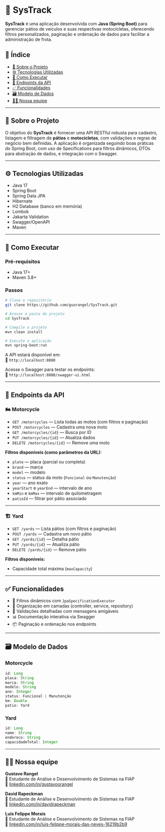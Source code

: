 # 🚀 SysTrack

**SysTrack** é uma aplicação desenvolvida com **Java (Spring Boot)** para gerenciar pátios de veículos e suas respectivas motocicletas, oferecendo filtros personalizados, paginação e ordenação de dados para facilitar a administração de frota.

## 📌 Índice

- [🧾 Sobre o Projeto](#-sobre-o-projeto)
- [⚙️ Tecnologias Utilizadas](#-tecnologias-utilizadas)
- [🧪 Como Executar](#-como-executar)
- [📌 Endpoints da API](#-endpoints-da-api)
- [✅ Funcionalidades](#-funcionalidades)
- [🗃️ Modelo de Dados](#-modelo-de-dados)
- [👨‍💻 Nossa equipe](#-nossa-equipe)

---

## 🧾 Sobre o Projeto

O objetivo do **SysTrack** é fornecer uma API RESTful robusta para cadastro, listagem e filtragem de **pátios** e **motocicletas**, com validações e regras de negócio bem definidas. A aplicação é organizada seguindo boas práticas do Spring Boot, com uso de Specifications para filtros dinâmicos, DTOs para abstração de dados, e integração com o Swagger.

---

## ⚙️ Tecnologias Utilizadas

- Java 17
- Spring Boot
- Spring Data JPA
- Hibernate
- H2 Database (banco em memória)
- Lombok
- Jakarta Validation
- Swagger/OpenAPI
- Maven

---

## 🧪 Como Executar

### Pré-requisitos

- Java 17+
- Maven 3.8+

### Passos

```bash
# Clone o repositório
git clone https://github.com/guurangel/SysTrack.git

# Acesse a pasta do projeto
cd SysTrack

# Compile o projeto
mvn clean install

# Execute a aplicação
mvn spring-boot:run
```

A API estará disponível em:  
📍 `http://localhost:8080`

Acesse o Swagger para testar os endpoints:  
📘 `http://localhost:8080/swagger-ui.html`

---

## 📌 Endpoints da API

### 🏍️ Motorcycle

- `GET /motorcycles` — Lista todas as motos (com filtros e paginação)
- `POST /motorcycles` — Cadastra uma nova moto
- `GET /motorcycles/{id}` — Busca por ID
- `PUT /motorcycles/{id}` — Atualiza dados
- `DELETE /motorcycles/{id}` — Remove uma moto

**Filtros disponíveis (como parâmetros da URL):**

- `plate` — placa (parcial ou completa)
- `brand` — marca
- `model` — modelo
- `status` — status da moto (`Funcional` ou `Manutenção`)
- `year` — ano exato
- `yearStart` e `yearEnd` — intervalo de ano
- `kmMin` e `kmMax` — intervalo de quilometragem
- `patioId` — filtrar por pátio associado

---

### 🏗️ Yard

- `GET /yards` — Lista pátios (com filtros e paginação)
- `POST /yards` — Cadastra um novo pátio
- `GET /yards/{id}` — Detalha pátio
- `PUT /yards/{id}` — Atualiza pátio
- `DELETE /yards/{id}` — Remove pátio

**Filtros disponíveis:**

- Capacidade total máxima (`maxCapacity`)

---

## ✅ Funcionalidades

- 🔎 Filtros dinâmicos com `JpaSpecificationExecutor`
- 🧱 Organização em camadas (controller, service, repository)
- 📖 Validações detalhadas com mensagens amigáveis
- 📊 Documentação interativa via Swagger
- 📦 Paginação e ordenação nos endpoints

---

## 🗃️ Modelo de Dados

### Motorcycle

```java
id: Long
placa: String
marca: String
modelo: String
ano: Integer
status: Funcional | Manutenção
km: Double
patio: Yard
```

### Yard

```java
id: Long
name: String
endereco: String
capacidadeTotal: Integer
```

---

## 👨‍💻 Nossa equipe

**Gustavo Rangel**  
💼 Estudante de Análise e Desenvolvimento de Sistemas na FIAP  
🔗 [linkedin.com/in/gustavoorangel](https://www.linkedin.com/in/gustavoorangel)

**David Rapeckman**  
💼 Estudante de Análise e Desenvolvimento de Sistemas na FIAP  
🔗 [linkedin.com/in/davidrapeckman](https://www.linkedin.com/in/davidrapeckman)

**Luis Felippe Morais**  
💼 Estudante de Análise e Desenvolvimento de Sistemas na FIAP  
🔗 [linkedin.com/in/luis-felippe-morais-das-neves-16219b2b9](https://www.linkedin.com/in/luis-felippe-morais-das-neves-16219b2b9)
